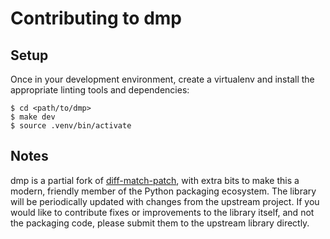 # Contributing to dmp

## Setup

Once in your development environment, create a virtualenv
and install the appropriate linting tools and dependencies:

    $ cd <path/to/dmp>
    $ make dev
    $ source .venv/bin/activate


## Notes

dmp is a partial fork of [diff-match-patch][],
with extra bits to make this a modern, friendly
member of the Python packaging ecosystem. The
library will be periodically updated with changes
from the upstream project. If you would like to
contribute fixes or improvements to the library
itself, and not the packaging code, please submit
them to the upstream library directly.

[diff-match-patch]: https://github.com/google/diff-match-patch

